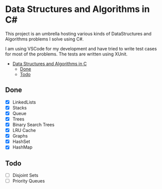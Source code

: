 # Data Structures and Algorithms in C#

This project is an umbrella hosting various kinds of DataStructures and Algorithms problems I solve using C#.

I am using VSCode for my development and have tried to write test cases for most of the problems. The tests are written using XUnit.

- [Data Structures and Algorithms in C](#data-structures-and-algorithms-in-c)
  - [Done](#done)
  - [Todo](#todo)

## Done

- [X] LinkedLists
- [X] Stacks
- [X] Queue
- [X] Trees
- [X] Binary Search Trees
- [X] LRU Cache
- [X] Graphs
- [X] HashSet
- [X] HashMap

## Todo

- [ ] Disjoint Sets
- [ ] Priority Queues

